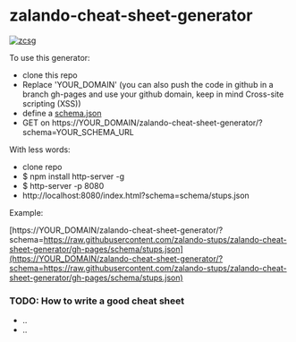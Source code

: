 # zalando-cheat-sheet-generator

[![zcsg](https://img.shields.io/badge/zcs-stups-brightgreen.svg)](https://YOUR_DOMAIN/zalando-cheat-sheet-generator/?schema=https://raw.githubusercontent.com/zalando-stups/zalando-cheat-sheet-generator/gh-pages/schema/stups.json)


To use this generator:

* clone this repo
* Replace 'YOUR_DOMAIN' (you can also push the code in github in a branch gh-pages and use your github domain, keep in mind Cross-site scripting (XSS))
* define a [schema.json](schema/stups.json)
* GET on  https://YOUR_DOMAIN/zalando-cheat-sheet-generator/?schema=YOUR_SCHEMA_URL

With less words:

* clone repo
* $ npm install http-server -g
* $ http-server -p 8080
* http://localhost:8080/index.html?schema=schema/stups.json

Example:

[https://YOUR_DOMAIN/zalando-cheat-sheet-generator/?schema=https://raw.githubusercontent.com/zalando-stups/zalando-cheat-sheet-generator/gh-pages/schema/stups.json](https://YOUR_DOMAIN/zalando-cheat-sheet-generator/?schema=https://raw.githubusercontent.com/zalando-stups/zalando-cheat-sheet-generator/gh-pages/schema/stups.json)

### TODO: How to write a good cheat sheet

* ..
* ..
